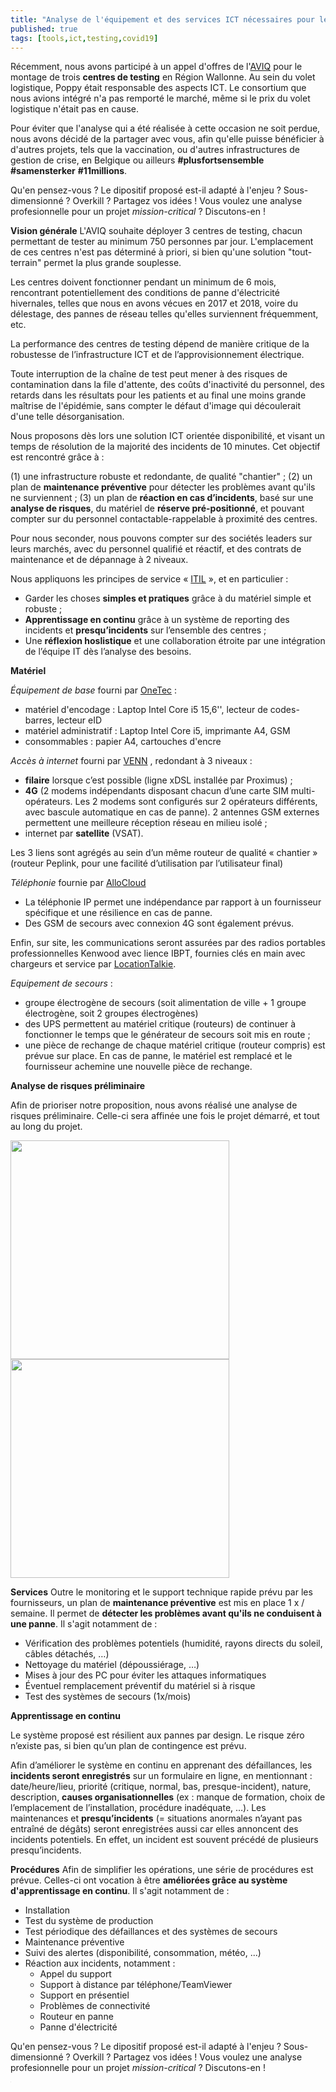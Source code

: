 ```yaml
---
title: "Analyse de l'équipement et des services ICT nécessaires pour les centres de testing"
published: true
tags: [tools,ict,testing,covid19]
---
```

Récemment, nous avons participé à un appel d'offres de l'[AVIQ](https://www.aviq.be/) pour le montage de trois **centres de testing** en Région Wallonne. Au sein du volet logistique, Poppy était responsable des aspects ICT. Le consortium que nous avions intégré n'a pas remporté le marché, même si le prix du volet logistique n'était pas en cause. 

Pour éviter que l'analyse qui a été réalisée à cette occasion ne soit perdue, nous avons décidé de la partager avec vous, afin qu'elle puisse bénéficier à d'autres projets, tels que la vaccination, ou d'autres infrastructures de gestion de crise, en Belgique ou ailleurs **#plusfortsensemble** **#samensterker** **#11millions**. 

Qu'en pensez-vous ? Le dipositif proposé est-il adapté à l'enjeu ? Sous-dimensionné ? Overkill ? Partagez vos idées !  Vous voulez une analyse profesionnelle pour un projet *mission-critical* ? Discutons-en !

**Vision générale**
L'AVIQ souhaite déployer 3 centres de testing, chacun permettant de tester au minimum 750 personnes par jour. L'emplacement de ces centres n'est pas déterminé à priori, si bien qu'une solution "tout-terrain" permet la plus grande souplesse. 

Les centres doivent fonctionner pendant un minimum de 6 mois, rencontrant potentiellement des conditions de panne d'électricité hivernales, telles que nous en avons vécues en 2017 et 2018, voire du délestage, des pannes de réseau telles qu'elles surviennent fréquemment, etc.

La performance des centres de testing dépend de manière critique de la robustesse de l’infrastructure ICT et de l’approvisionnement électrique.

Toute interruption de la chaîne de test peut mener à des risques de contamination dans la file d'attente, des coûts d'inactivité du personnel, des retards dans les résultats pour les patients et au final une moins grande maîtrise de l'épidémie, sans compter le défaut d'image qui découlerait d'une telle désorganisation.

Nous proposons dès lors une solution ICT orientée disponibilité, et visant un temps de résolution de la majorité des incidents de 10 minutes. Cet objectif est rencontré grâce à :

  (1) une infrastructure robuste et redondante, de qualité "chantier" ;
  (2) un plan de **maintenance préventive** pour détecter les problèmes avant qu'ils ne surviennent ;
  (3) un plan de **réaction en cas d’incidents**, basé sur une **analyse de risques**, du matériel de **réserve pré-positionné**, et pouvant compter sur du personnel contactable-rappelable à proximité des centres.

Pour nous seconder, nous pouvons compter sur des sociétés leaders sur leurs marchés, avec du personnel qualifié et réactif, et des contrats de maintenance et de dépannage à 2 niveaux.

Nous appliquons les principes de service « [ITIL](https://fr.wikipedia.org/wiki/Information_Technology_Infrastructure_Library) », et en particulier :

 - Garder les choses **simples et pratiques** grâce à du matériel simple et robuste ;
 - **Apprentissage en continu** grâce à un système de reporting des incidents et **presqu’incidents** sur l’ensemble des centres ;
- Une **réflexion hoslistique** et une collaboration étroite par une intégration de l’équipe IT dès l’analyse des besoins.

**Matériel**

*Équipement de base* fourni par [OneTec](https://www.onetec.eu/) :

- matériel d'encodage : Laptop Intel Core i5 15,6'', lecteur de codes-barres, lecteur eID
- matériel administratif : Laptop Intel Core i5, imprimante A4, GSM
- consommables : papier A4, cartouches d'encre

*Accès à internet* fourni par [VENN](https://venntelecom.com/) , redondant à 3 niveaux :
  - **filaire** lorsque c’est possible (ligne xDSL installée par Proximus) ;
  - **4G** (2 modems indépendants disposant chacun d’une carte SIM multi-opérateurs. Les 2 modems sont configurés sur 2 opérateurs différents, avec bascule automatique en cas de panne). 2 antennes GSM externes permettent une meilleure réception réseau en milieu isolé ;
  - internet par **satellite** (VSAT).

  Les 3 liens sont agrégés au sein d’un même routeur de qualité « chantier » (routeur Peplink, pour une facilité d’utilisation par l’utilisateur final)

*Téléphonie* fournie par [AlloCloud](https://www.allocloud.com/fr)
- La téléphonie IP permet une indépendance par rapport à un fournisseur spécifique et une résilience en cas de panne. 
 - Des GSM de secours avec connexion 4G sont également prévus.

Enfin, sur site, les communications seront assurées par  des radios portables professionnelles Kenwood avec lience IBPT, fournies clés en main avec chargeurs et service par [LocationTalkie](http://locationtalkie.be/).

*Equipement de secours* :
- groupe électrogène de secours (soit alimentation de ville + 1 groupe électrogène, soit 2 groupes électrogènes)
- des UPS permettent au matériel critique (routeurs) de continuer à fonctionner le temps que le générateur de secours soit mis en route ;
- une pièce de rechange de chaque  matériel critique (routeur compris) est prévue sur place. En cas de panne, le matériel est remplacé et le fournisseur achemine une nouvelle pièce de rechange.

**Analyse de risques préliminaire**

Afin de prioriser notre proposition, nous avons réalisé une analyse de risques préliminaire. Celle-ci sera affinée une fois le projet démarré, et tout au long du projet.

<img style="height:350px" src="https://blog.my-poppy.eu/images/20201124_analyse_de_risques_v3-1.png?a=1">

<img style="height:350px" src="https://blog.my-poppy.eu/images/20201124_analyse_de_risques_v3-2.png?a=1">

**Services**
Outre le monitoring et le support technique rapide prévu par les fournisseurs, un plan de **maintenance préventive** est mis en place 1 x / semaine. Il permet de **détecter les problèmes avant qu'ils ne conduisent à une panne**. Il s'agit notamment de :
  - Vérification des problèmes potentiels (humidité, rayons directs du soleil, câbles détachés, …)
  - Nettoyage du matériel (dépoussiérage, …)
  - Mises à jour des PC pour éviter les attaques informatiques
  - Éventuel remplacement préventif du matériel si à risque
  - Test des systèmes de secours (1x/mois)

**Apprentissage en continu**

Le système proposé est résilient aux pannes par design. Le risque zéro n’existe pas, si bien qu’un plan de contingence est prévu.

Afin d’améliorer le système en continu en apprenant des défaillances, les **incidents seront enregistrés** sur un formulaire en ligne, en mentionnant : date/heure/lieu, priorité (critique, normal, bas, presque-incident), nature, description, **causes organisationnelles** (ex : manque de formation, choix de l’emplacement de l’installation, procédure inadéquate, …). Les maintenances et **presqu’incidents** (= situations anormales n’ayant pas entraîné de dégâts) seront enregistrées aussi car elles annoncent des incidents potentiels. En effet, un incident est souvent précédé de plusieurs presqu’incidents.

**Procédures**
Afin de simplifier les opérations, une série de procédures est prévue. Celles-ci ont vocation à être **améliorées grâce au système d'apprentissage en continu**. Il s'agit notamment de :

- Installation
- Test du système de production
- Test périodique des défaillances et des systèmes de secours
- Maintenance préventive
- Suivi des alertes (disponibilité, consommation, météo, ...)
- Réaction aux incidents, notamment :
   - Appel du support
   - Support à distance par téléphone/TeamViewer
   - Support en présentiel
    - Problèmes de connectivité
    - Routeur en panne
   - Panne d'électricité
   
Qu'en pensez-vous ? Le dipositif proposé est-il adapté à l'enjeu ? Sous-dimensionné ? Overkill ? Partagez vos idées !  Vous voulez une analyse profesionnelle pour un projet *mission-critical* ? Discutons-en !

<iframe src="https://www.my-poppy.eu/cnt/cnt.php" width="1" height="1" frameBorder="0">

